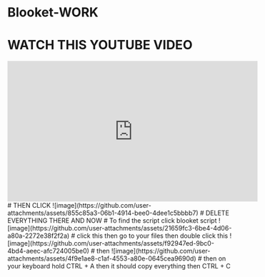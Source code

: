 # Blooket-WORK
# WATCH THIS YOUTUBE VIDEO 
<iframe width="560" height="315" src="https://www.youtube.com/embed/8tyjJD65zws?si=ofNZffp_XWV3-RBK" title="YouTube video player" frameborder="0" allow="accelerometer; autoplay; clipboard-write; encrypted-media; gyroscope; picture-in-picture; web-share" referrerpolicy="strict-origin-when-cross-origin" allowfullscreen></iframe>
# THEN CLICK 
![image](https://github.com/user-attachments/assets/855c85a3-06b1-4914-bee0-4dee1c5bbbb7)
# DELETE EVERYTHING THERE AND NOW 
# To find the script click blooket script
![image](https://github.com/user-attachments/assets/21659fc3-6be4-4d06-a80a-2272e38f2f2a)
 # click this then go to your files then double click this ![image](https://github.com/user-attachments/assets/f92947ed-9bc0-4bd4-aeec-afc724005be0)
# then ![image](https://github.com/user-attachments/assets/4f9e1ae8-c1af-4553-a80e-0645cea9690d)
# then on your keyboard hold CTRL + A then it should copy everything then CTRL + C


